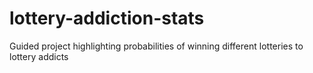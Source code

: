 # lottery-addiction-stats
Guided project highlighting probabilities of winning different lotteries to lottery addicts
